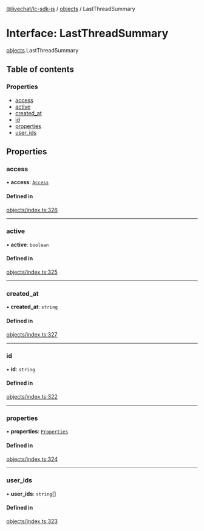 [@livechat/lc-sdk-js](../README.md) / [objects](../modules/objects.md) / LastThreadSummary

# Interface: LastThreadSummary

[objects](../modules/objects.md).LastThreadSummary

## Table of contents

### Properties

- [access](objects.LastThreadSummary.md#access)
- [active](objects.LastThreadSummary.md#active)
- [created\_at](objects.LastThreadSummary.md#created_at)
- [id](objects.LastThreadSummary.md#id)
- [properties](objects.LastThreadSummary.md#properties)
- [user\_ids](objects.LastThreadSummary.md#user_ids)

## Properties

### access

• **access**: [`Access`](objects.Access.md)

#### Defined in

[objects/index.ts:326](https://github.com/livechat/lc-sdk-js/blob/951da85/src/objects/index.ts#L326)

___

### active

• **active**: `boolean`

#### Defined in

[objects/index.ts:325](https://github.com/livechat/lc-sdk-js/blob/951da85/src/objects/index.ts#L325)

___

### created\_at

• **created\_at**: `string`

#### Defined in

[objects/index.ts:327](https://github.com/livechat/lc-sdk-js/blob/951da85/src/objects/index.ts#L327)

___

### id

• **id**: `string`

#### Defined in

[objects/index.ts:322](https://github.com/livechat/lc-sdk-js/blob/951da85/src/objects/index.ts#L322)

___

### properties

• **properties**: [`Properties`](objects.Properties.md)

#### Defined in

[objects/index.ts:324](https://github.com/livechat/lc-sdk-js/blob/951da85/src/objects/index.ts#L324)

___

### user\_ids

• **user\_ids**: `string`[]

#### Defined in

[objects/index.ts:323](https://github.com/livechat/lc-sdk-js/blob/951da85/src/objects/index.ts#L323)
